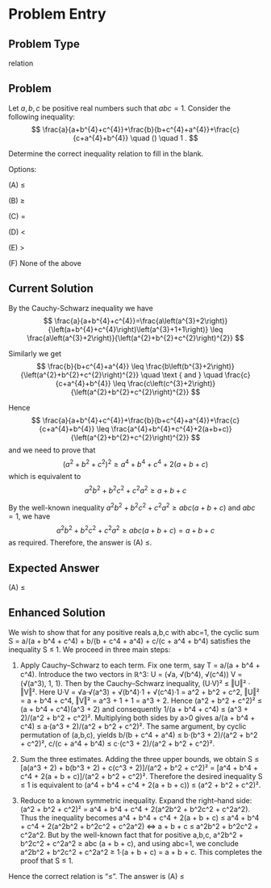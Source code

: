 # Problem Entry

## Problem Type
relation

## Problem
Let $a, b, c$ be positive real numbers such that $a b c = 1$. Consider the following inequality:
$$
\frac{a}{a+b^{4}+c^{4}}+\frac{b}{b+c^{4}+a^{4}}+\frac{c}{c+a^{4}+b^{4}} \quad () \quad 1 .
$$

Determine the correct inequality relation to fill in the blank.

Options:

(A) $\leq$ 

(B) $\geq$

(C) $=$ 

(D) $<$

(E) $>$

(F) None of the above

## Current Solution
By the Cauchy-Schwarz inequality we have
$$
\frac{a}{a+b^{4}+c^{4}}=\frac{a\left(a^{3}+2\right)}{\left(a+b^{4}+c^{4}\right)\left(a^{3}+1+1\right)} \leq \frac{a\left(a^{3}+2\right)}{\left(a^{2}+b^{2}+c^{2}\right)^{2}}
$$

Similarly we get
$$
\frac{b}{b+c^{4}+a^{4}} \leq \frac{b\left(b^{3}+2\right)}{\left(a^{2}+b^{2}+c^{2}\right)^{2}} \quad \text { and } \quad \frac{c}{c+a^{4}+b^{4}} \leq \frac{c\left(c^{3}+2\right)}{\left(a^{2}+b^{2}+c^{2}\right)^{2}}
$$

Hence
$$
\frac{a}{a+b^{4}+c^{4}}+\frac{b}{b+c^{4}+a^{4}}+\frac{c}{c+a^{4}+b^{4}} \leq \frac{a^{4}+b^{4}+c^{4}+2(a+b+c)}{\left(a^{2}+b^{2}+c^{2}\right)^{2}}
$$
and we need to prove that
$$
\left(a^{2}+b^{2}+c^{2}\right)^{2} \geq a^{4}+b^{4}+c^{4}+2(a+b+c)
$$
which is equivalent to
$$
a^{2} b^{2}+b^{2} c^{2}+c^{2} a^{2} \geq a+b+c
$$

By the well-known inequality $a^{2} b^{2}+b^{2} c^{2}+c^{2} a^{2} \geq a b c(a+b+c)$ and $a b c=1$, we have
$$
a^{2} b^{2}+b^{2} c^{2}+c^{2} a^{2} \geq a b c(a+b+c)=a+b+c
$$
as required. Therefore, the answer is (A) $\leq$.

## Expected Answer
(A) $\leq$

## Enhanced Solution
We wish to show that for any positive reals a,b,c with abc=1, the cyclic sum
    S = a/(a + b^4 + c^4)  +  b/(b + c^4 + a^4)  +  c/(c + a^4 + b^4)
satisfies the inequality S ≤ 1.  We proceed in three main steps:

1.  Apply Cauchy–Schwarz to each term.
   Fix one term, say T = a/(a + b^4 + c^4).  Introduce the two vectors in ℝ^3:
     U = (√a,  √(b^4),  √(c^4))
     V = (√(a^3), 1, 1).
   Then by the Cauchy–Schwarz inequality,
     (U·V)²  ≤  ‖U‖² · ‖V‖².
   Here
     U·V  =  √a·√(a^3)  +  √(b^4)·1  +  √(c^4)·1
           =  a^2 + b^2 + c^2,
     ‖U‖² = a + b^4 + c^4,
     ‖V‖² = a^3 + 1 + 1 = a^3 + 2.
   Hence
     (a^2 + b^2 + c^2)²  ≤  (a + b^4 + c^4)(a^3 + 2)
   and consequently
     1/(a + b^4 + c^4)  ≤  (a^3 + 2)/(a^2 + b^2 + c^2)².
   Multiplying both sides by a>0 gives
     a/(a + b^4 + c^4)  ≤  a·(a^3 + 2)/(a^2 + b^2 + c^2)².
   The same argument, by cyclic permutation of (a,b,c), yields
     b/(b + c^4 + a^4)  ≤  b·(b^3 + 2)/(a^2 + b^2 + c^2)²,
     c/(c + a^4 + b^4)  ≤  c·(c^3 + 2)/(a^2 + b^2 + c^2)².

2.  Sum the three estimates.
   Adding the three upper bounds, we obtain
     S  ≤  [a(a^3 + 2) + b(b^3 + 2) + c(c^3 + 2)]/(a^2 + b^2 + c^2)²
        = [a^4 + b^4 + c^4  + 2(a + b + c)]/(a^2 + b^2 + c^2)².
   Therefore the desired inequality S ≤ 1 is equivalent to
     (a^4 + b^4 + c^4 + 2(a + b + c))  ≤  (a^2 + b^2 + c^2)².

3.  Reduce to a known symmetric inequality.
   Expand the right–hand side:
     (a^2 + b^2 + c^2)²
       = a^4 + b^4 + c^4  + 2(a^2b^2 + b^2c^2 + c^2a^2).
   Thus the inequality becomes
     a^4 + b^4 + c^4 + 2(a + b + c)
     ≤  a^4 + b^4 + c^4 + 2(a^2b^2 + b^2c^2 + c^2a^2)
   ⇔  a + b + c  ≤  a^2b^2 + b^2c^2 + c^2a^2.
   But by the well-known fact that for positive a,b,c,
     a^2b^2 + b^2c^2 + c^2a^2  ≥  abc (a + b + c),
   and using abc=1, we conclude
     a^2b^2 + b^2c^2 + c^2a^2  ≥  1·(a + b + c)  =  a + b + c.
   This completes the proof that S ≤ 1.

Hence the correct relation is “≤”.
The answer is (A) ≤
